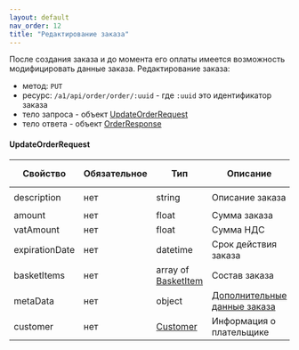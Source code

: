 ```yaml
---
layout: default
nav_order: 12
title: "Редактирование заказа"
---
```


После создания заказа и до момента его оплаты имеется возможность модифицировать данные заказа.
Редактирование заказа:
- метод: `PUT`
- ресурс: `/a1/api/order/order/:uuid` - где `:uuid` это идентификатор заказа 
- тело запроса - объект [UpdateOrderRequest](#updateorderrequest)
- тело ответа - объект [OrderResponse](/docs/order-create/#orderresponse)


#### UpdateOrderRequest

| Свойство        | Обязательное | Тип                                 | Описание                                              | Пример значения
| --------------- | -------------|------------------------------------ | ----------------------------------------------------- | ----------------
| description     | нет          | string                              | Описание заказа                                       | `Оплата номера в отеле`
| amount          | нет          | float                               | Сумма заказа                                          | `19658.45`
| vatAmount       | нет          | float                               | Сумма НДС                                             | `156.56`
| expirationDate  | нет          | datetime                            | Срок действия заказа                                  | `2020-12-22T00:00:00+00:00`
| basketItems     | нет          | array of [BasketItem](/docs/order-create/#basketitem)  | Состав заказа                      |
| metaData        | нет          | object                              | [Дополнительные данные заказа](/docs/order-metadata/) |
| customer        | нет          | [Customer](/docs/order-create/#customer)               | Информация о плательщике           |
